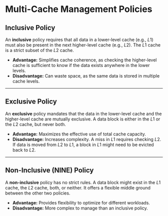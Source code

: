 # Multi-Cache Management Policies

## Inclusive Policy
An **inclusive** policy requires that all data in a lower-level cache (e.g., $L1$) must also be present in the next higher-level cache (e.g., $L2$). The $L1$ cache is a strict subset of the $L2$ cache.

* **Advantage:** Simplifies cache coherence, as checking the higher-level cache is sufficient to know if the data exists anywhere in the lower levels.
* **Disadvantage:** Can waste space, as the same data is stored in multiple cache levels.

---
## Exclusive Policy
An **exclusive** policy mandates that the data in the lower-level cache and the higher-level cache are mutually exclusive. A data block is either in the $L1$ or the $L2$ cache, but never both.

* **Advantage:** Maximizes the effective use of total cache capacity.
* **Disadvantage:** Increases complexity. A miss in $L1$ requires checking $L2$. If data is moved from $L2$ to $L1$, a block in $L1$ might need to be evicted back to $L2$.

---
## Non-Inclusive (NINE) Policy
A **non-inclusive** policy has no strict rules. A data block might exist in the $L1$ cache, the $L2$ cache, both, or neither. It offers a flexible middle ground between the other two policies.

* **Advantage:** Provides flexibility to optimize for different workloads.
* **Disadvantage:** More complex to manage than an inclusive policy.
